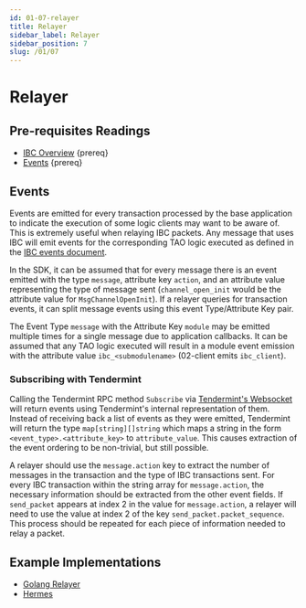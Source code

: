 ```yaml
---
id: 01-07-relayer
title: Relayer
sidebar_label: Relayer
sidebar_position: 7
slug: /01/07
---
```


# Relayer

## Pre-requisites Readings

- [IBC Overview](./overview.md) {prereq}
- [Events](https://github.com/cosmos/cosmos-sdk/blob/main/docs/docs/core/08-events.md) {prereq}

## Events

Events are emitted for every transaction processed by the base application to indicate the execution
of some logic clients may want to be aware of. This is extremely useful when relaying IBC packets.
Any message that uses IBC will emit events for the corresponding TAO logic executed as defined in
the [IBC events document](./events.md).

In the SDK, it can be assumed that for every message there is an event emitted with the type `message`,
attribute key `action`, and an attribute value representing the type of message sent
(`channel_open_init` would be the attribute value for `MsgChannelOpenInit`). If a relayer queries
for transaction events, it can split message events using this event Type/Attribute Key pair.

The Event Type `message` with the Attribute Key `module` may be emitted multiple times for a single
message due to application callbacks. It can be assumed that any TAO logic executed will result in
a module event emission with the attribute value `ibc_<submodulename>` (02-client emits `ibc_client`).

### Subscribing with Tendermint

Calling the Tendermint RPC method `Subscribe` via [Tendermint's Websocket](https://docs.tendermint.com/main/rpc/) will return events using
Tendermint's internal representation of them. Instead of receiving back a list of events as they
were emitted, Tendermint will return the type `map[string][]string` which maps a string in the
form `<event_type>.<attribute_key>` to `attribute_value`. This causes extraction of the event
ordering to be non-trivial, but still possible.

A relayer should use the `message.action` key to extract the number of messages in the transaction
and the type of IBC transactions sent. For every IBC transaction within the string array for
`message.action`, the necessary information should be extracted from the other event fields. If
`send_packet` appears at index 2 in the value for `message.action`, a relayer will need to use the
value at index 2 of the key `send_packet.packet_sequence`. This process should be repeated for each
piece of information needed to relay a packet.

## Example Implementations

- [Golang Relayer](https://github.com/cosmos/relayer)
- [Hermes](https://github.com/informalsystems/ibc-rs/tree/master/crates/relayer)
